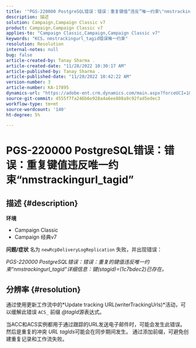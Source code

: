 ```yaml
---
title: '"PGS-220000 PostgreSQL错误：错误：重复键值“违反”唯一约束\"nmstrackingurl_tagid\"'
description: 描述
solution: Campaign,Campaign Classic v7
product: Campaign,Campaign Classic v7
applies-to: "Campaign Classic,Campaign,Campaign Classic v7"
keywords: "KCS，nmstrackingurl_tagid错误唯一约束"
resolution: Resolution
internal-notes: null
bug: false
article-created-by: Tanay Sharma .
article-created-date: "11/28/2022 10:30:17 AM"
article-published-by: Tanay Sharma .
article-published-date: "11/28/2022 10:42:22 AM"
version-number: 3
article-number: KA-17895
dynamics-url: "https://adobe-ent.crm.dynamics.com/main.aspx?forceUCI=1&pagetype=entityrecord&etn=knowledgearticle&id=71f5a1a5-076f-ed11-9562-6045bd006239"
source-git-commit: 4555f7fa246b6e928a4a6ee808a9c92fad5edec3
workflow-type: tm+mt
source-wordcount: '140'
ht-degree: 5%

---
```


# PGS-220000 PostgreSQL错误：错误：重复键值违反唯一约束“nmstrackingurl_tagid”

## 描述 {#description}

<b>环境</b>
- Campaign Classic
- Campaign 经典v7



<b>问题/症状</b>
名为 `newRcpDeliveryLogReplication` 失败，并出现错误：

*PGS-220000 PostgreSQL错误：错误：重复的键值违反唯一约束“nmstrackingurl_tagid”详细信息：键(stagid)=(1c7bdec2)已存在。*


## 分辨率 {#resolution}


通过使用更新工作流中的*Update tracking URL(writerTrackingUrls)*活动，可以缓解此错误 `ACS_` 前缀 *@tagId*&#x200B;源表达式。

当ACC和ACS实例都用于通过跟踪的URL发送电子邮件时，可能会发生此错误。 然后是重复的冲突 *URL* *tagIds*&#x200B;可能会在同步期间发生。 通过添加前缀，可避免创建重复记录和工作流失败。

